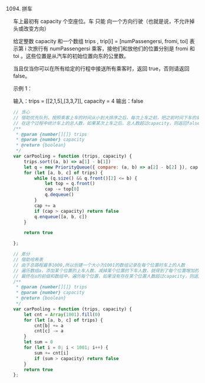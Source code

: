 1094. 拼车

车上最初有 capacity 个空座位。车 只能 向一个方向行驶（也就是说，不允许掉头或改变方向）

给定整数 capacity 和一个数组 trips ,  trip[i] = [numPassengersi, fromi, toi] 表示第 i 次旅行有 numPassengersi 乘客，接他们和放他们的位置分别是 fromi 和 toi 。这些位置是从汽车的初始位置向东的公里数。

当且仅当你可以在所有给定的行程中接送所有乘客时，返回 true，否则请返回 false。

 

示例 1：

输入：trips = [[2,1,5],[3,3,7]], capacity = 4
输出：false
```js
// 贪心  
// 借助优先队列，按照乘客上车的时间从小到大排序之后，每次上车之前，把之前时间下车的乘客去掉，
// 在这个过程中统计车上的总人数，如果某次上车之后，总人数超过capacity，则返回false;否则，最终返回true
/**
 * @param {number[][]} trips
 * @param {number} capacity
 * @return {boolean}
 */
var carPooling = function (trips, capacity) {
    trips.sort((a, b) => a[1] - b[1])
    let q = new PriorityQueue({ compare: (a, b) => a[2] - b[2] }), cap = 0
    for (let [a, b, c] of trips) {
        while (q.size() && q.front()[2] <= b) {
            let top = q.front()
            cap -= top[0]
            q.dequeue()
        }
        cap += a
        if (cap > capacity) return false
        q.enqueue([a, b, c])
    }

    return true

};

// 差分
// 借助哈希表
// 由于总路程最多1000,所以创建一个大小为1001的数组记录在每个位置时车上的人数
// 遍历数组a，添加某个位置的上车人数，减掉某个位置的下车人数，就得到了每个位置增加的人数
// 最终在a的前缀和数组中，遍历每个位置，如果没有存在某个位置人数超过capacity，则返回true;否则，返回false
/**
 * @param {number[][]} trips
 * @param {number} capacity
 * @return {boolean}
 */
var carPooling = function (trips, capacity) {
    let cnt = Array(1001).fill(0)
    for (let [a, b, c] of trips) {
        cnt[b] += a
        cnt[c] -= a
    }
    let sum = 0
    for (let i = 0; i < 1001; i++) {
        sum += cnt[i]
        if (sum > capacity) return false
    }
    return true
};